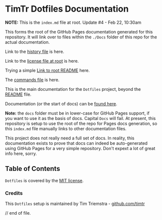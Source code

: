 # TimTr Dotfiles Documentation

**NOTE:** This is the `index.md` file at root. Update #4 - Feb 22, 10:30am

This forms the root of the GitHub Pages documentation generated for this repository. It will link over to files within the `./Docs` folder of this repo for the actual documentation.

Link to the [history file](https://timtr.github.io/Dotfiles/Docs/history.html) is here.

Link to the [license file at root](./license.html) is here.

Trying a simple [Link to root README](./readme.html) here.

The [commands file](https://timtr.github.io/Dotfiles/Docs/commands.html) is here.


This is the main documentation for the `Dotfiles` project, beyond the [README](https://timtr.github.io/Dotfiles/) file.

Documentation (or the start of docs) can be [found here](https://timtr.github.io/Dotfiles/docs/). 

**Note:**  the `docs` folder must be in lower-case for GitHub Pages support, if you want to use it as the basis of docs. Capital `Docs` will fail. At present, this repository is setup to use the root of the repo for Pages docs generation, so this `index.md` file manually links to other documentation files.

This project does not really need a full set of docs. In reality, this documentation exists to prove that docs can indeed be auto-generated using GitHub Pages for a very simple repository. Don't expext a lot of great info here, sorry.


## Table of Contents

`Dotfiles` is covered by the [MIT license](./license-mit.html).



### Credits

This `Dotfiles` setup is maintained by Tim Triemstra - [github.com/timtr](https://github.com/timtr)


// end of file.
